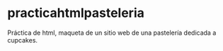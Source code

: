 # practicahtmlpasteleria
Práctica de html, maqueta de un sitio web de una pastelería dedicada a cupcakes.
